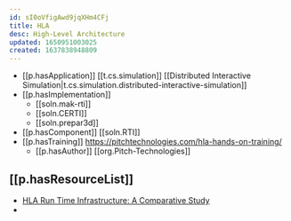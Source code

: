 ```yaml
---
id: sI0oVfigAwd9jqXHm4CFj
title: HLA
desc: High-Level Architecture
updated: 1650951003025
created: 1637838948809
---
```



- [[p.hasApplication]] [[t.cs.simulation]] [[Distributed Interactive Simulation|t.cs.simulation.distributed-interactive-simulation]]
- [[p.hasImplementation]]
  - [[soln.mak-rti]]
  - [[soln.CERTI]]
  - [[soln.prepar3d]]
- [[p.hasComponent]] [[soln.RTI]]
- [[p.hasTraining]] https://pitchtechnologies.com/hla-hands-on-training/
  - [[p.hasAuthor]] [[org.Pitch-Technologies]]

## [[p.hasResourceList]]

- [HLA Run Time Infrastructure: A Comparative Study](https://oaji.net/articles/2019/2712-1573379026.pdf)
- 

